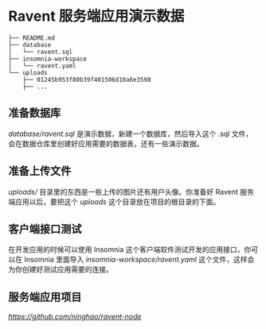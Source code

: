# Ravent 服务端应用演示数据

```
├── README.md
├── database
│   └── ravent.sql
├── insomnia-workspace
│   └── ravent.yaml
└── uploads
    ├── 01245b953f80b39f401506d10a6e3598
    ├── ...
```

## 准备数据库

_database/ravent.sql_ 是演示数据，新建一个数据库，然后导入这个 .sql 文件，会在数据仓库里创建好应用需要的数据表，还有一些演示数据。

## 准备上传文件

_uploads/_ 目录里的东西是一些上传的图片还有用户头像。你准备好 Ravent 服务端应用以后，要把这个 _uploads_ 这个目录放在项目的根目录的下面。

## 客户端接口测试

在开发应用的时候可以使用 Insomnia 这个客户端软件测试开发的应用接口，你可以在 Insomnia 里面导入 _insomnia-workspace/ravent.yaml_ 这个文件，这样会为你创建好测试应用需要的连接。

## 服务端应用项目

_https://github.com/ninghao/ravent-node_
